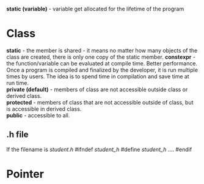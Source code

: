 **static (variable)** - variable get allocated for the lifetime of the program

# Class

**static** - the member is shared - it means no matter how many objects of the class are created, there is only one copy of the static member.
**constexpr** - the function/variable can be evaluated at compile time. Better performance. Once a program is compiled and finalized by the developer, it is run multiple times by users. The idea is to spend time in compilation and save time at run time.  
**private (default)** - members of class are not accessible outside class or derived class.  
**protected** - members of class that are not accessible outside of class, but is accessible in derived class.  
**public** - accessible to all.  

## .h file
If the filename is *student.h*
    #ifndef _student_h_
    #define _student_h_
    ....
    #endif


# Pointer



